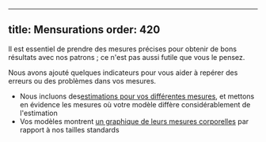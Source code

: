 ***

title: Mensurations
order: 420
----------

Il est essentiel de prendre des mesures précises pour obtenir de bons résultats avec nos patrons ; ce n'est pas aussi futile que vous le pensez.

Nous avons ajouté quelques indicateurs pour vous aider à repérer des erreurs ou des problèmes dans vos mesures.

*   Nous incluons des[estimations pour vos différentes mesures][1], et mettons en évidence les mesures où votre modèle diffère considérablement de l'estimation
*   Vos modèles montrent [un graphique de leurs mesures corporelles][2] par rapport à nos tailles standards

[1]: /docs/guide/measurements/estimates/

[2]: /docs/guide/measurements/graph/

